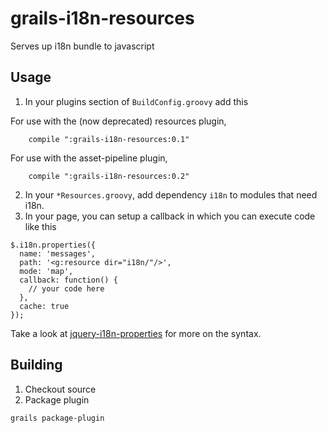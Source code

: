 grails-i18n-resources
====

Serves up i18n bundle to javascript

Usage
----

1. In your plugins section of `BuildConfig.groovy` add this

For use with the (now deprecated) resources plugin,

```
    compile ":grails-i18n-resources:0.1"
```

For use with the asset-pipeline plugin,

```
    compile ":grails-i18n-resources:0.2"
```

2. In your `*Resources.groovy`, add dependency `i18n` to modules that need i18n.
3. In your page, you can setup a callback in which you can execute code like this

```
$.i18n.properties({
  name: 'messages',
  path: '<g:resource dir="i18n/"/>',
  mode: 'map',
  callback: function() {
    // your code here
  },
  cache: true
});
```

Take a look at [jquery-i18n-properties](https://code.google.com/p/jquery-i18n-properties/) for more on the syntax.

Building
----

1. Checkout source
2. Package plugin

```
grails package-plugin
```
